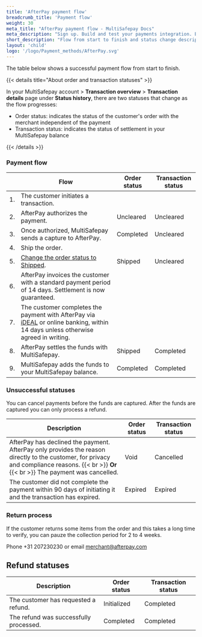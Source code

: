 ```yaml
---
title: 'AfterPay payment flow'
breadcrumb_title: 'Payment flow'
weight: 30
meta_title: "AfterPay payment flow - MultiSafepay Docs"
meta_description: "Sign up. Build and test your payments integration. Explore our products and services. Use our API Reference, SDKs, and wrappers. Get support."
short_description: "Flow from start to finish and status change descriptions"
layout: 'child'
logo: '/logo/Payment_methods/AfterPay.svg'
---
```


The table below shows a successful payment flow from start to finish.  

{{< details title="About order and transaction statuses" >}}

In your MultiSafepay account > **Transaction overview** > **Transaction details** page under **Status history**, there are two statuses that change as the flow progresses: 

- Order status: indicates the status of the customer's order with the merchant independent of the payment
- Transaction status: indicates the status of settlement in your MultiSafepay balance

{{< /details >}}

### Payment flow

|  | Flow | Order status | Transaction status |
|---|---|---|---|
| 1. | The customer initiates a transaction. |  |  |
| 2. | AfterPay authorizes the payment. | Uncleared | Uncleared |
| 3. | Once authorized, MultiSafepay sends a capture to AfterPay.  | Completed  | Uncleared  |
| 4. | Ship the order. | | |
| 5. | [Change the order status to Shipped](/payments/methods/billing-suite/afterpay/faq/changing-order-status-to-shipped/).  | Shipped | Uncleared |
| 6. | AfterPay invoices the customer with a standard payment period of 14 days. Settlement is now guaranteed. | | |
| 7. | The customer completes the payment with AfterPay via [iDEAL](/payments/methods/banks/ideal/) or online banking, within 14 days unless otherwise agreed in writing. |  |  |
| 8. | AfterPay settles the funds with MultiSafepay. | Shipped | Completed |
| 9. | MultiSafepay adds the funds to your MultiSafepay balance.| Completed | Completed |

### Unsuccessful statuses
You can cancel payments before the funds are captured. After the funds are captured you can only process a refund.

| Description | Order status | Transaction status |
|---|---|---|
| AfterPay has declined the payment. AfterPay only provides the reason directly to the customer, for privacy and compliance reasons. {{< br >}} **Or** {{< br >}} The payment was cancelled. | Void | Cancelled |
| The customer did not complete the payment within 90 days of initiating it and the transaction has expired. | Expired | Expired |

### Return process
If the customer returns some items from the order and this takes a long time to verify, you can pauze the collection period for 2 to 4 weeks. 

Phone +31 207230230 or email <merchant@afterpay.com> 

## Refund statuses

| Description | Order status | Transaction status |
|---|---|---|
| The customer has requested a refund. | Initialized    | Completed   |
| The refund was successfully processed.  | Completed      | Completed   |
